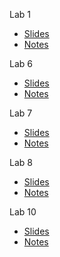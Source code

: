 Lab 1
- [Slides](https://ee250.github.io/Presentations/Lab%201/Lab%201%20Linux#1)
- [Notes](https://github.com/EE250/EE250.github.io/blob/main/Presentations/Lab%201/Lab%201%20Linux.md)

Lab 6
- [Slides](https://ee250.github.io/Presentations/Lab%206/Lab%206%20REST#1)
- [Notes](https://github.com/EE250/EE250.github.io/blob/main/Presentations/Lab%206/Lab%206%20REST.md)

Lab 7
- [Slides](https://ee250.github.io/Presentations/Lab%207/Lab%207%20ADC%20DAC#1)
- [Notes](https://github.com/EE250/EE250.github.io/blob/main/Presentations/Lab%207/Lab%207%20ADC%20DAC.md)

Lab 8
- [Slides](https://ee250.github.io/Presentations/Lab%208/Lab%208%20FFT.html#1)
- [Notes](https://github.com/EE250/EE250.github.io/blob/main/Presentations/Lab%208/Lab%208%20FFT.md)

Lab 10
- [Slides](https://ee250.github.io/Presentations/Lab%2010/Lab%2010.html#1)
- [Notes](https://github.com/EE250/EE250.github.io/blob/main/Presentations/Lab%2010/Lab%2010.md)